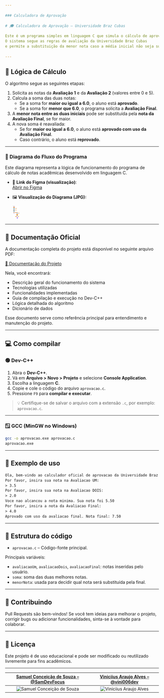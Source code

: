 ```yaml
---

### Calculadora de Aprovação

# 🎓 Calculadora de Aprovação – Universidade Braz Cubas

Este é um programa simples em linguagem C que simula o cálculo de aprovação de um aluno com base em três avaliações.
O sistema segue as regras de avaliação da Universidade Braz Cubas
e permite a substituição da menor nota caso a média inicial não seja suficiente para a aprovação.

---
```


## 🧮 Lógica de Cálculo

O algoritmo segue as seguintes etapas:

1. Solicita as notas da **Avaliação 1** e da **Avaliação 2** (valores entre 0 e 5).
2. Calcula a soma das duas notas:
   - Se a soma for **maior ou igual a 6.0**, o aluno está **aprovado**.
   - Se a soma for **menor que 6.0**, o programa solicita a **Avaliação Final**.
3. A **menor nota entre as duas iniciais** pode ser substituída pela **nota da Avaliação Final**, se for maior.
4. A nova soma é reavaliada:
   - Se for **maior ou igual a 6.0**, o aluno está **aprovado com uso da Avaliação Final**.
   - Caso contrário, o aluno está **reprovado**.

---

### 🧭 Diagrama do Fluxo do Programa

Este diagrama representa a lógica de funcionamento do programa de cálculo de notas acadêmicas desenvolvido em linguagem C.

- 📌 **Link do Figma (visualização)**:  
  [Abrir no Figma](https://www.figma.com/board/84CKqSOhuSD4Yc3flHUkvJ/Untitled?node-id=0-1&t=xkf1ostwAGcp0h9N-1)

- 🖼️ **Visualização do Diagrama (JPG):**

  <img src="./Diagrama.jpg" alt="Diagrama do Fluxo" width="5%">

---

## 📄 Documentação Oficial

A documentação completa do projeto está disponível no seguinte arquivo PDF:

[📘 Documentação do Projeto](./Documentacao_Calculadora_Notas.pdf)

Nela, você encontrará:
- Descrição geral do funcionamento do sistema
- Tecnologias utilizadas
- Funcionalidades implementadas
- Guia de compilação e execução no Dev-C++
- Lógica detalhada do algoritmo
- Dicionário de dados

Esse documento serve como referência principal para entendimento e manutenção do projeto.

---

## 💻 Como compilar

### 🟢 Dev-C++

1. Abra o **Dev-C++**.
2. Vá em **Arquivo > Novo > Projeto** e selecione **Console Application**.
3. Escolha a linguagem **C**.
4. Copie e cole o código do arquivo `aprovacao.c`.
5. Pressione `F9` para **compilar e executar**.

> 💡 Certifique-se de salvar o arquivo com a extensão `.c`, por exemplo: `aprovacao.c`.

---

### 🪟 GCC (MinGW no Windows)

```bash
gcc -o aprovacao.exe aprovacao.c
aprovacao.exe
```

---

## 🧪 Exemplo de uso

```txt
Ola, bem-vindo ao calculador oficial de aprovacao da Universidade Braz Cubas
Por favor, insira sua nota na Avaliacao UM:
> 3.5
Por favor, insira sua nota na Avaliacao DOIS:
> 2.0
Voce nao alcancou a nota minima. Sua nota foi 5.50
Por favor, insira a nota da Avaliacao Final:
> 4.0
Aprovado com uso da avaliacao final. Nota final: 7.50
```

---

## 📂 Estrutura do código

- `aprovacao.c` – Código-fonte principal.

Principais variáveis:
- `avaliacaoUm`, `avaliacaoDois`, `avaliacaoFinal`: notas inseridas pelo usuário.
- `soma`: soma das duas melhores notas.
- `menorNota`: usada para decidir qual nota será substituída pela final.

---

## 🤝 Contribuindo

Pull Requests são bem-vindos! Se você tem ideias para melhorar o projeto, corrigir bugs ou adicionar funcionalidades, sinta-se à vontade para colaborar.

---

## 📘 Licença

Este projeto é de uso educacional e pode ser modificado ou reutilizado livremente para fins acadêmicos.

---
| [Samuel Conceição de Souza – @SamDevFocus](https://github.com/SamDevFocus) | [Viniciius Araujo Alves – @vini006dev](https://github.com/vini006dev) |
|:--:|:--:|
| ![Samuel Conceição de Souza](https://github.com/SamDevFocus.png?size=500) | ![Viniciius Araujo Alves](https://github.com/vini006dev.png?size=500) |


